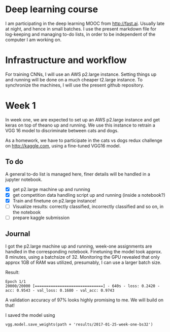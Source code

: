 # Deep learning course

I am participating in the deep learning MOOC from http://fast.ai. Usually late at night, and hence in small batches. I use the present markdown file for log-keeping and managing to-do lists, in order to be independent of the computer I am working on.

# Infrastructure and workflow

For training CNNs, I will use an AWS p2.large instance. Setting things up and running will be done on a much cheaper t2.large instance. To synchronize the machines, I will use the present github repository.

# Week 1

In week one, we are expected to set up an AWS p2.large instance and get keras on top of theano up and running. We use this instance to retrain a VGG 16 model to discriminate between cats and dogs. 

As a homework, we have to participate in the cats vs dogs redux challenge on http://kaggle.com, using a fine-tuned VGG16 model.

## To do

A general to-do list is managed here, finer details will be handled in a jupyter notebook.

- [x] get p2.large machine up and running
- [x] get competition data handling script up and running (inside a notebook?)
- [x] Train and finetune on p2.large instance!
- [ ] Visualize results: correctly classified, incorrectly classified and so on, in the notebook
- [ ] prepare kaggle submission

## Journal

I got the p2.large machine up and running, week-one assignments are handled in the corresponding notebook. Finetuning the model took approx. 8 minutes, using a batchsize of 32. Monitoring the GPU revealed that only approx 1GB of RAM was utilized, presumably, I can use a larger batch size.

Result: 
```
Epoch 1/1
20000/20000 [==============================] - 640s - loss: 0.2420 - acc: 0.9543 - val_loss: 0.1680 - val_acc: 0.9743
```

A validation accuracy of 97% looks highly promising to me. We will build on that!


I saved the model using

```
vgg.model.save_weights(path + 'results/2017-01-25-week-one-bs32')
```

